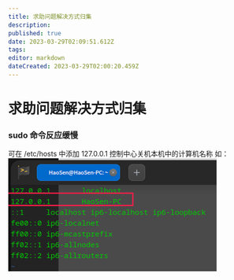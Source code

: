 ```yaml
---
title: 求助问题解决方式归集
description: 
published: true
date: 2023-03-29T02:09:51.612Z
tags: 
editor: markdown
dateCreated: 2023-03-29T02:00:20.459Z
---
```


# 求助问题解决方式归集
### sudo 命令反应缓慢
可在 /etc/hosts 中添加 127.0.0.1 控制中心关机本机中的计算机名称
如：![2023-3-29_97835.png](/2023-3-29_97835.png)
